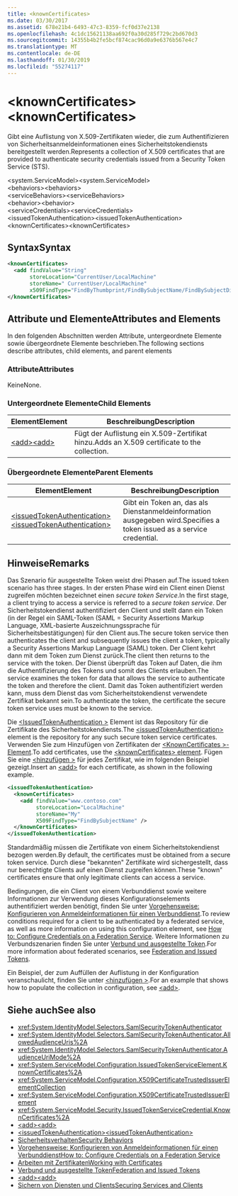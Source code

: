 ```yaml
---
title: <knownCertificates>
ms.date: 03/30/2017
ms.assetid: 678e21b4-6493-47c3-8359-fcf0d37e2138
ms.openlocfilehash: 4c1dc15621138aa692f0a30d285f729c2bd670d3
ms.sourcegitcommit: 14355b4b2fe5bcf874cac96d0a9e6376b567e4c7
ms.translationtype: MT
ms.contentlocale: de-DE
ms.lasthandoff: 01/30/2019
ms.locfileid: "55274117"
---
```

# <a name="knowncertificates"></a><span data-ttu-id="bcb9f-101">\<knownCertificates></span><span class="sxs-lookup"><span data-stu-id="bcb9f-101">\<knownCertificates></span></span>
<span data-ttu-id="bcb9f-102">Gibt eine Auflistung von X.509-Zertifikaten wieder, die zum Authentifizieren von Sicherheitsanmeldeinformationen eines Sicherheitstokendiensts bereitgestellt werden.</span><span class="sxs-lookup"><span data-stu-id="bcb9f-102">Represents a collection of X.509 certificates that are provided to authenticate security credentials issued from a Security Token Service (STS).</span></span>  
  
 <span data-ttu-id="bcb9f-103">\<system.ServiceModel></span><span class="sxs-lookup"><span data-stu-id="bcb9f-103">\<system.ServiceModel></span></span>  
<span data-ttu-id="bcb9f-104">\<behaviors></span><span class="sxs-lookup"><span data-stu-id="bcb9f-104">\<behaviors></span></span>  
<span data-ttu-id="bcb9f-105">\<serviceBehaviors></span><span class="sxs-lookup"><span data-stu-id="bcb9f-105">\<serviceBehaviors></span></span>  
<span data-ttu-id="bcb9f-106">\<behavior></span><span class="sxs-lookup"><span data-stu-id="bcb9f-106">\<behavior></span></span>  
<span data-ttu-id="bcb9f-107">\<serviceCredentials></span><span class="sxs-lookup"><span data-stu-id="bcb9f-107">\<serviceCredentials></span></span>  
<span data-ttu-id="bcb9f-108">\<issuedTokenAuthentication></span><span class="sxs-lookup"><span data-stu-id="bcb9f-108">\<issuedTokenAuthentication></span></span>  
<span data-ttu-id="bcb9f-109">\<knownCertificates></span><span class="sxs-lookup"><span data-stu-id="bcb9f-109">\<knownCertificates></span></span>  
  
## <a name="syntax"></a><span data-ttu-id="bcb9f-110">Syntax</span><span class="sxs-lookup"><span data-stu-id="bcb9f-110">Syntax</span></span>  
  
```xml  
<knownCertificates>
  <add findValue="String"
       storeLocation="CurrentUser/LocalMachine"
       storeName=" CurrentUser/LocalMachine"
       x509FindType="FindByThumbprint/FindBySubjectName/FindBySubjectDistinguishedName/FindByIssuerName/FindByIssuerDistinguishedName/FindBySerialNumber/FindByTimeValid/FindByTimeNotYetValid/FindBySerialNumber/FindByTimeExpired/FindByTemplateName/FindByApplicationPolicy/FindByCertificatePolicy/FindByExtension/FindByKeyUsage/FindBySubjectKeyIdentifier" />
</knownCertificates>
```  
  
## <a name="attributes-and-elements"></a><span data-ttu-id="bcb9f-111">Attribute und Elemente</span><span class="sxs-lookup"><span data-stu-id="bcb9f-111">Attributes and Elements</span></span>  
 <span data-ttu-id="bcb9f-112">In den folgenden Abschnitten werden Attribute, untergeordnete Elemente sowie übergeordnete Elemente beschrieben.</span><span class="sxs-lookup"><span data-stu-id="bcb9f-112">The following sections describe attributes, child elements, and parent elements</span></span>  
  
### <a name="attributes"></a><span data-ttu-id="bcb9f-113">Attribute</span><span class="sxs-lookup"><span data-stu-id="bcb9f-113">Attributes</span></span>  
 <span data-ttu-id="bcb9f-114">Keine</span><span class="sxs-lookup"><span data-stu-id="bcb9f-114">None.</span></span>  
  
### <a name="child-elements"></a><span data-ttu-id="bcb9f-115">Untergeordnete Elemente</span><span class="sxs-lookup"><span data-stu-id="bcb9f-115">Child Elements</span></span>  
  
|<span data-ttu-id="bcb9f-116">Element</span><span class="sxs-lookup"><span data-stu-id="bcb9f-116">Element</span></span>|<span data-ttu-id="bcb9f-117">Beschreibung</span><span class="sxs-lookup"><span data-stu-id="bcb9f-117">Description</span></span>|  
|-------------|-----------------|  
|[<span data-ttu-id="bcb9f-118">\<add></span><span class="sxs-lookup"><span data-stu-id="bcb9f-118">\<add></span></span>](../../../../../docs/framework/configure-apps/file-schema/wcf/add-of-knowncertificates.md)|<span data-ttu-id="bcb9f-119">Fügt der Auflistung ein X.509-Zertifikat hinzu.</span><span class="sxs-lookup"><span data-stu-id="bcb9f-119">Adds an X.509 certificate to the collection.</span></span>|  
  
### <a name="parent-elements"></a><span data-ttu-id="bcb9f-120">Übergeordnete Elemente</span><span class="sxs-lookup"><span data-stu-id="bcb9f-120">Parent Elements</span></span>  
  
|<span data-ttu-id="bcb9f-121">Element</span><span class="sxs-lookup"><span data-stu-id="bcb9f-121">Element</span></span>|<span data-ttu-id="bcb9f-122">Beschreibung</span><span class="sxs-lookup"><span data-stu-id="bcb9f-122">Description</span></span>|  
|-------------|-----------------|  
|[<span data-ttu-id="bcb9f-123">\<issuedTokenAuthentication></span><span class="sxs-lookup"><span data-stu-id="bcb9f-123">\<issuedTokenAuthentication></span></span>](../../../../../docs/framework/configure-apps/file-schema/wcf/issuedtokenauthentication-of-servicecredentials.md)|<span data-ttu-id="bcb9f-124">Gibt ein Token an, das als Dienstanmeldeinformation ausgegeben wird.</span><span class="sxs-lookup"><span data-stu-id="bcb9f-124">Specifies a token issued as a service credential.</span></span>|  
  
## <a name="remarks"></a><span data-ttu-id="bcb9f-125">Hinweise</span><span class="sxs-lookup"><span data-stu-id="bcb9f-125">Remarks</span></span>  
 <span data-ttu-id="bcb9f-126">Das Szenario für ausgestellte Token weist drei Phasen auf.</span><span class="sxs-lookup"><span data-stu-id="bcb9f-126">The issued token scenario has three stages.</span></span> <span data-ttu-id="bcb9f-127">In der ersten Phase wird ein Client einen Dienst zugreifen möchten bezeichnet einen *secure token Service*.</span><span class="sxs-lookup"><span data-stu-id="bcb9f-127">In the first stage, a client trying to access a service is referred to a *secure token service*.</span></span> <span data-ttu-id="bcb9f-128">Der Sicherheitstokendienst authentifiziert den Client und stellt dann ein Token (in der Regel ein SAML-Token (SAML = Security Assertions Markup Language, XML-basierte Auszeichnungssprache für Sicherheitsbestätigungen) für den Client aus.</span><span class="sxs-lookup"><span data-stu-id="bcb9f-128">The secure token service then authenticates the client and subsequently issues the client a token, typically a Security Assertions Markup Language (SAML) token.</span></span> <span data-ttu-id="bcb9f-129">Der Client kehrt dann mit dem Token zum Dienst zurück.</span><span class="sxs-lookup"><span data-stu-id="bcb9f-129">The client then returns to the service with the token.</span></span> <span data-ttu-id="bcb9f-130">Der Dienst überprüft das Token auf Daten, die ihm die Authentifizierung des Tokens und somit des Clients erlauben.</span><span class="sxs-lookup"><span data-stu-id="bcb9f-130">The service examines the token for data that allows the service to authenticate the token and therefore the client.</span></span> <span data-ttu-id="bcb9f-131">Damit das Token authentifiziert werden kann, muss dem Dienst das vom Sicherheitstokendienst verwendete Zertifikat bekannt sein.</span><span class="sxs-lookup"><span data-stu-id="bcb9f-131">To authenticate the token, the certificate the secure token service uses must be known to the service.</span></span>  
  
 <span data-ttu-id="bcb9f-132">Die [ \<IssuedTokenAuthentication >](../../../../../docs/framework/configure-apps/file-schema/wcf/issuedtokenauthentication-of-servicecredentials.md) Element ist das Repository für die Zertifikate des Sicherheitstokendiensts.</span><span class="sxs-lookup"><span data-stu-id="bcb9f-132">The [\<issuedTokenAuthentication>](../../../../../docs/framework/configure-apps/file-schema/wcf/issuedtokenauthentication-of-servicecredentials.md) element is the repository for any such secure token service certificates.</span></span> <span data-ttu-id="bcb9f-133">Verwenden Sie zum Hinzufügen von Zertifikaten der [ \<KnownCertificates >-Element](../../../../../docs/framework/configure-apps/file-schema/wcf/knowncertificates.md).</span><span class="sxs-lookup"><span data-stu-id="bcb9f-133">To add certificates, use the [\<knownCertificates> element](../../../../../docs/framework/configure-apps/file-schema/wcf/knowncertificates.md).</span></span> <span data-ttu-id="bcb9f-134">Fügen Sie eine [ \<hinzufügen >](../../../../../docs/framework/configure-apps/file-schema/wcf/add-of-knowncertificates.md) für jedes Zertifikat, wie im folgenden Beispiel gezeigt.</span><span class="sxs-lookup"><span data-stu-id="bcb9f-134">Insert an [\<add>](../../../../../docs/framework/configure-apps/file-schema/wcf/add-of-knowncertificates.md) for each certificate, as shown in the following example.</span></span>  
  
```xml  
<issuedTokenAuthentication>
  <knownCertificates>
    <add findValue="www.contoso.com"
         storeLocation="LocalMachine"
         storeName="My"
         X509FindType="FindBySubjectName" />
  </knownCertificates>
</issuedTokenAuthentication>
```  
  
 <span data-ttu-id="bcb9f-135">Standardmäßig müssen die Zertifikate von einem Sicherheitstokendienst bezogen werden.</span><span class="sxs-lookup"><span data-stu-id="bcb9f-135">By default, the certificates must be obtained from a secure token service.</span></span> <span data-ttu-id="bcb9f-136">Durch diese "bekannten" Zertifikate wird sichergestellt, dass nur berechtigte Clients auf einen Dienst zugreifen können.</span><span class="sxs-lookup"><span data-stu-id="bcb9f-136">These "known" certificates ensure that only legitimate clients can access a service.</span></span>  
  
 <span data-ttu-id="bcb9f-137">Bedingungen, die ein Client von einem Verbunddienst sowie weitere Informationen zur Verwendung dieses Konfigurationselements authentifiziert werden benötigt, finden Sie unter [Vorgehensweise: Konfigurieren von Anmeldeinformationen für einen Verbunddienst](../../../../../docs/framework/wcf/feature-details/how-to-configure-credentials-on-a-federation-service.md).</span><span class="sxs-lookup"><span data-stu-id="bcb9f-137">To review conditions required for a client to be authenticated by a federated service, as well as more information on using this configuration element, see [How to: Configure Credentials on a Federation Service](../../../../../docs/framework/wcf/feature-details/how-to-configure-credentials-on-a-federation-service.md).</span></span> <span data-ttu-id="bcb9f-138">Weitere Informationen zu Verbundszenarien finden Sie unter [Verbund und ausgestellte Token](../../../../../docs/framework/wcf/feature-details/federation-and-issued-tokens.md).</span><span class="sxs-lookup"><span data-stu-id="bcb9f-138">For more information about federated scenarios, see [Federation and Issued Tokens](../../../../../docs/framework/wcf/feature-details/federation-and-issued-tokens.md).</span></span>  
  
 <span data-ttu-id="bcb9f-139">Ein Beispiel, der zum Auffüllen der Auflistung in der Konfiguration veranschaulicht, finden Sie unter [ \<hinzufügen >](../../../../../docs/framework/configure-apps/file-schema/wcf/add-of-knowncertificates.md).</span><span class="sxs-lookup"><span data-stu-id="bcb9f-139">For an example that shows how to populate the collection in configuration, see [\<add>](../../../../../docs/framework/configure-apps/file-schema/wcf/add-of-knowncertificates.md).</span></span>  
  
## <a name="see-also"></a><span data-ttu-id="bcb9f-140">Siehe auch</span><span class="sxs-lookup"><span data-stu-id="bcb9f-140">See also</span></span>
- <xref:System.IdentityModel.Selectors.SamlSecurityTokenAuthenticator>
- <xref:System.IdentityModel.Selectors.SamlSecurityTokenAuthenticator.AllowedAudienceUris%2A>
- <xref:System.IdentityModel.Selectors.SamlSecurityTokenAuthenticator.AudienceUriMode%2A>
- <xref:System.ServiceModel.Configuration.IssuedTokenServiceElement.KnownCertificates%2A>
- <xref:System.ServiceModel.Configuration.X509CertificateTrustedIssuerElementCollection>
- <xref:System.ServiceModel.Configuration.X509CertificateTrustedIssuerElement>
- <xref:System.ServiceModel.Security.IssuedTokenServiceCredential.KnownCertificates%2A>
- [<span data-ttu-id="bcb9f-141">\<add></span><span class="sxs-lookup"><span data-stu-id="bcb9f-141">\<add></span></span>](../../../../../docs/framework/configure-apps/file-schema/wcf/add-of-knowncertificates.md)
- [<span data-ttu-id="bcb9f-142">\<issuedTokenAuthentication></span><span class="sxs-lookup"><span data-stu-id="bcb9f-142">\<issuedTokenAuthentication></span></span>](../../../../../docs/framework/configure-apps/file-schema/wcf/issuedtokenauthentication-of-servicecredentials.md)
- [<span data-ttu-id="bcb9f-143">Sicherheitsverhalten</span><span class="sxs-lookup"><span data-stu-id="bcb9f-143">Security Behaviors</span></span>](../../../../../docs/framework/wcf/feature-details/security-behaviors-in-wcf.md)
- [<span data-ttu-id="bcb9f-144">Vorgehensweise: Konfigurieren von Anmeldeinformationen für einen Verbunddienst</span><span class="sxs-lookup"><span data-stu-id="bcb9f-144">How to: Configure Credentials on a Federation Service</span></span>](../../../../../docs/framework/wcf/feature-details/how-to-configure-credentials-on-a-federation-service.md)
- [<span data-ttu-id="bcb9f-145">Arbeiten mit Zertifikaten</span><span class="sxs-lookup"><span data-stu-id="bcb9f-145">Working with Certificates</span></span>](../../../../../docs/framework/wcf/feature-details/working-with-certificates.md)
- [<span data-ttu-id="bcb9f-146">Verbund und ausgestellte Token</span><span class="sxs-lookup"><span data-stu-id="bcb9f-146">Federation and Issued Tokens</span></span>](../../../../../docs/framework/wcf/feature-details/federation-and-issued-tokens.md)
- [<span data-ttu-id="bcb9f-147">\<add></span><span class="sxs-lookup"><span data-stu-id="bcb9f-147">\<add></span></span>](../../../../../docs/framework/configure-apps/file-schema/wcf/add-of-knowncertificates.md)
- [<span data-ttu-id="bcb9f-148">Sichern von Diensten und Clients</span><span class="sxs-lookup"><span data-stu-id="bcb9f-148">Securing Services and Clients</span></span>](../../../../../docs/framework/wcf/feature-details/securing-services-and-clients.md)

